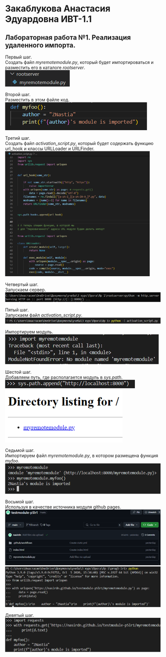 # Закаблукова Анастасия Эдуардовна ИВТ-1.1
## Лабораторная работа №1. Реализация удаленного импорта.

Первый шаг.  
Создать файл *myremotemodule.py*, который будет импортироваться и разместить его в каталоге *rootserver*.  
![](image_report/pic1.png)

Второй шаг.  
Разместить в этом файле код.  
![](image_report/pic2.png)

Третий шаг.  
Создать файл *activation_script.py*, который будет содержать функцию url_hook и классы URLLoader и URLFinder.  
![](image_report/pic3.png)

Четвертый шаг.  
Запускаем сервер.  
![](image_report/pic4.png)

Пятый шаг.  
Запускаем файл *activation_script.py*.  
![](image_report/pic5.png)

Импортируем модуль.  
![](image_report/pic9.jpg)

Шестой шаг.  
Добавляем путь, где располагается модуль в *sys.path*.  
![](image_report/pic6.png)  
![](image_report/pic7.png)

Седьмой шаг.  
Импортируем файл *myremotemodule.py*, в котором размещена функция *myfoo*.  
![](image_report/pic8.png)

Восьмой шаг.  
Используя в качестве источника модуля github pages.  
![](image_report/pic10.png)  
![](image_report/pic11.png)  

Девятый шаг.  
![](image_report/pic12.png) 
